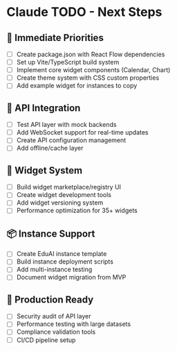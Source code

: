 # Claude TODO - Next Steps

## 🎯 Immediate Priorities
- [ ] Create package.json with React Flow dependencies
- [ ] Set up Vite/TypeScript build system
- [ ] Implement core widget components (Calendar, Chart)
- [ ] Create theme system with CSS custom properties
- [ ] Add example widget for instances to copy

## 🔌 API Integration
- [ ] Test API layer with mock backends
- [ ] Add WebSocket support for real-time updates
- [ ] Create API configuration management
- [ ] Add offline/cache layer

## 🎨 Widget System
- [ ] Build widget marketplace/registry UI
- [ ] Create widget development tools
- [ ] Add widget versioning system
- [ ] Performance optimization for 35+ widgets

## 📦 Instance Support
- [ ] Create EduAI instance template
- [ ] Build instance deployment scripts
- [ ] Add multi-instance testing
- [ ] Document widget migration from MVP

## 🚀 Production Ready
- [ ] Security audit of API layer
- [ ] Performance testing with large datasets
- [ ] Compliance validation tools
- [ ] CI/CD pipeline setup